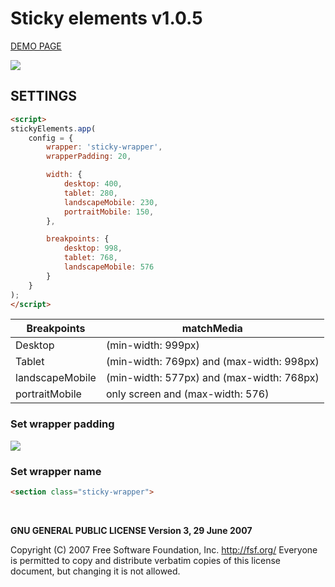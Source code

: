 # Sticky elements v1.0.5

<a href="https://zsoltkiraly.com/developments/sticky-elements/" target="_blank">DEMO PAGE</a>

<img src="https://zsoltkiraly.com/developments/_images/sticky-elements-001.jpg">

## SETTINGS

```html
<script>
stickyElements.app(
    config = {
        wrapper: 'sticky-wrapper',
        wrapperPadding: 20,

        width: {
            desktop: 400,
            tablet: 280,
            landscapeMobile: 230,
            portraitMobile: 150,
        },

        breakpoints: {
            desktop: 998,
            tablet: 768,
            landscapeMobile: 576
        }
    }
);
</script>
```
Breakpoints | matchMedia |
----------- | ---------- |
Desktop | (min-width: 999px)
Tablet | (min-width: 769px) and (max-width: 998px)
landscapeMobile | (min-width: 577px) and (max-width: 768px)
portraitMobile | only screen and (max-width: 576)

### Set wrapper padding
<img src="https://zsoltkiraly.com/developments/_images/sticky-elements-002.jpg">

### Set wrapper name
```html
<section class="sticky-wrapper">
```

<br />

<b>GNU GENERAL PUBLIC LICENSE Version 3, 29 June 2007</b>

Copyright (C) 2007 Free Software Foundation, Inc. <http://fsf.org/>
Everyone is permitted to copy and distribute verbatim copies of this license document, but changing it is not allowed.
